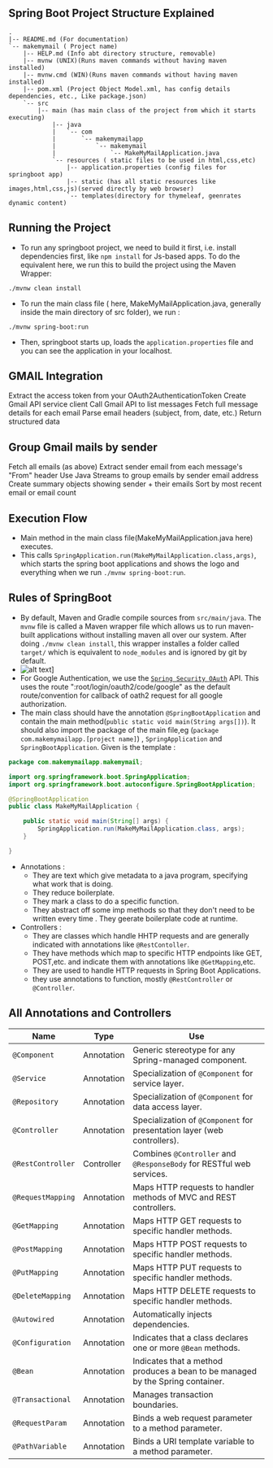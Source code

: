 ## Spring Boot Project Structure Explained
```
.
|-- README.md (For documentation)
`-- makemymail ( Project name)
    |-- HELP.md (Info abt directory structure, removable)
    |-- mvnw (UNIX)(Runs maven commands without having maven installed)
    |-- mvnw.cmd (WIN)(Runs maven commands without having maven installed)
    |-- pom.xml (Project Object Model.xml, has config details dependencies, etc., Like package.json)
    `-- src
        |-- main (has main class of the project from which it starts executing)
            |-- java
            |   `-- com
            |       `-- makemymailapp
            |           `-- makemymail
            |               `-- MakeMyMailApplication.java
            `-- resources ( static files to be used in html,css,etc)
                |-- application.properties (config files for springboot app)
                |-- static (has all static resources like images,html,css,js)(served directly by web browser)
                `-- templates(directory for thymeleaf, geenrates dynamic content)

```                            
## Running the Project

- To run any springboot project, we need to build it first, i.e. install dependencies first, like `npm install` for Js-based apps. To do the equivalent here, we run this to build the project using the Maven Wrapper:
```
./mvnw clean install
```
- To run the main class file ( here, MakeMyMailApplication.java, generally inside the main directory of src folder), we run :
```
./mvnw spring-boot:run
```
- Then, springboot starts up, loads the `application.properties` file and you can see the application in your localhost.
## GMAIL Integration 
Extract the access token from your OAuth2AuthenticationToken
Create Gmail API service client
Call Gmail API to list messages
Fetch full message details for each email
Parse email headers (subject, from, date, etc.)
Return structured data
## Group Gmail mails by sender
Fetch all emails (as above)
Extract sender email from each message's "From" header
Use Java Streams to group emails by sender email address
Create summary objects showing sender + their emails
Sort by most recent email or email count


## Execution Flow

- Main method in the main class file(MakeMyMailApplication.java here) executes.
- This calls `SpringApplication.run(MakeMyMailApplication.class,args)`, which starts the spring boot applications and shows the logo and everything when we run `./mvnw spring-boot:run`.

## Rules of SpringBoot

- By default, Maven and Gradle compile sources from `src/main/java`. The `mvnw` file is called a Maven wrapper file which allows us to run maven-built applications without installing maven all over our system. After doing `./mvnw clean install`, this wrapper installes a folder called `target/` which is equivalent to `node_modules` and is ignored by git by default.
- ![alt text](https://miro.medium.com/v2/resize:fit:720/format:webp/1*IwovWCKMRDHcVba_amjy7w.png)]
- For Google Authentication, we use the [`Spring Security OAuth`](https://docs.spring.io/spring-security/reference/servlet/oauth2/index.html) API. This uses the route ":root/login/oauth2/code/google" as the default route/convention for callback of oath2 request for all google authorization.
- The main class should have the annotation `@SpringBootApplication` and contain the main method(`public static void main(String args[])`). It should also import the package of the main file,eg (`package com.makemymailapp.[project name]`) , `SpringApplication` and `SpringBootApplication`. Given is the template :
```MakeMyMail.java
package com.makemymailapp.makemymail;

import org.springframework.boot.SpringApplication;
import org.springframework.boot.autoconfigure.SpringBootApplication;

@SpringBootApplication
public class MakeMyMailApplication {

	public static void main(String[] args) {
		SpringApplication.run(MakeMyMailApplication.class, args);
	}

}
```
- Annotations : 
    - They are text which give metadata to a java program, specifying what work that is doing.
    - They reduce boilerplate.
    - They mark a class to do a specific function.
    - They abstract off some imp methods so that they don't need to be written every time . They geerate boilerplate code at runtime.
- Controllers :
    - They are classes which handle HHTP requests and are generally indicated with annotations like `@RestContoller`.
    - They have methods which map to specific HTTP endpoints like GET, POST,etc. and indicate them with annotations like `@GetMapping`,etc.
    - They are used to handle HTTP requests in Spring Boot Applications.
    - they use annotations to function, mostly `@RestController` or `@Controller`.

## All Annotations and Controllers

| Name               | Type        | Use                                                                 |
|--------------------|-------------|---------------------------------------------------------------------|
| `@Component`       | Annotation  | Generic stereotype for any Spring-managed component.               |
| `@Service`         | Annotation  | Specialization of `@Component` for service layer.                   |
| `@Repository`      | Annotation  | Specialization of `@Component` for data access layer.               |
| `@Controller`      | Annotation  | Specialization of `@Component` for presentation layer (web controllers). |
| `@RestController`  | Controller  | Combines `@Controller` and `@ResponseBody` for RESTful web services.|
| `@RequestMapping`  | Annotation  | Maps HTTP requests to handler methods of MVC and REST controllers.  |
| `@GetMapping`      | Annotation  | Maps HTTP GET requests to specific handler methods.                 |
| `@PostMapping`     | Annotation  | Maps HTTP POST requests to specific handler methods.                |
| `@PutMapping`      | Annotation  | Maps HTTP PUT requests to specific handler methods.                 |
| `@DeleteMapping`   | Annotation  | Maps HTTP DELETE requests to specific handler methods.              |
| `@Autowired`       | Annotation  | Automatically injects dependencies.                                 |
| `@Configuration`   | Annotation  | Indicates that a class declares one or more `@Bean` methods.        |
| `@Bean`            | Annotation  | Indicates that a method produces a bean to be managed by the Spring container. |
| `@Transactional`   | Annotation  | Manages transaction boundaries.                                     |
| `@RequestParam`    | Annotation  | Binds a web request parameter to a method parameter.                |
| `@PathVariable`    | Annotation  | Binds a URI template variable to a method parameter.                |